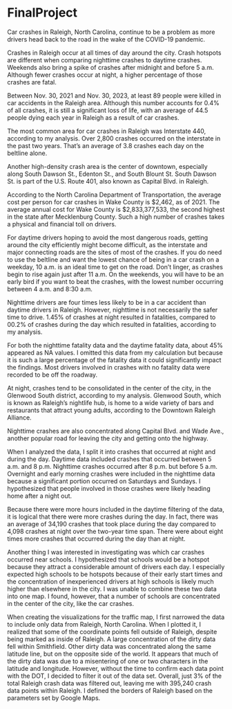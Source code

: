 # FinalProject

Car crashes in Raleigh, North Carolina, continue to be a problem as more drivers head back to the road in the wake of the COVID-19 pandemic. 

Crashes in Raleigh occur at all times of day around the city. Crash hotspots are different when comparing nighttime crashes to daytime crashes. Weekends also bring a spike of crashes after midnight and before 5 a.m. Although fewer crashes occur at night, a higher percentage of those crashes are fatal. 

Between Nov. 30, 2021 and Nov. 30, 2023, at least 89 people were killed in car accidents in the Raleigh area. Although this number accounts for 0.4% of all crashes, it is still a significant loss of life, with an average of 44.5 people dying each year in Raleigh as a result of car crashes. 

The most common area for car crashes in Raleigh was Interstate 440, according to my analysis. Over 2,800 crashes occurred on the interstate in the past two years. That’s an average of 3.8 crashes each day on the beltline alone. 

Another high-density crash area is the center of downtown, especially along South Dawson St., Edenton St., and South Blount St. South Dawson St. is part of the U.S. Route 401, also known as Capital Blvd. in Raleigh. 

According to the North Carolina Department of Transportation, the average cost per person for car crashes in Wake County is $2,462, as of 2021. The average annual cost for Wake County is $2,833,377,533, the second highest in the state after Mecklenburg County. Such a high number of crashes takes a physical and financial toll on drivers. 

For daytime drivers hoping to avoid the most dangerous roads, getting around the city efficiently might become difficult, as the interstate and major connecting roads are the sites of most of the crashes. If you do need to use the beltline and want the lowest chance of being in a car crash on a weekday, 10 a.m. is an ideal time to get on the road. Don’t linger, as crashes begin to rise again just after 11 a.m. On the weekends, you will have to be an early bird if you want to beat the crashes, with the lowest number occurring between 4 a.m. and 8:30 a.m. 

Nighttime drivers are four times less likely to be in a car accident than daytime drivers in Raleigh. However, nighttime is not necessarily the safer time to drive. 1.45% of crashes at night resulted in fatalities, compared to 00.2% of crashes during the day which resulted in fatalities, according to my analysis.

For both the nighttime fatality data and the daytime fatality data, about 45% appeared as NA values. I omitted this data from my calculation but because it is such a large percentage of the fatality data it could significantly impact the findings. Most drivers involved in crashes with no fatality data were recorded to be off the roadway. 

At night, crashes tend to be consolidated in the center of the city, in the Glenwood South district, according to my analysis. Glenwood South, which is known as Raleigh’s nightlife hub, is home to a wide variety of bars and restaurants that attract young adults, according to the Downtown Raleigh Alliance. 

Nighttime crashes are also concentrated along Capital Blvd. and Wade Ave., another popular road for leaving the city and getting onto the highway. 

When I analyzed the data, I split it into crashes that occurred at night and during the day. Daytime data included crashes that occurred between 5 a.m. and 8 p.m. Nighttime crashes occurred after 8 p.m. but before 5 a.m. Overnight and early morning crashes were included in the nighttime data because a significant portion occurred on Saturdays and Sundays. I hypothesized that people involved in those crashes were likely heading home after a night out. 

Because there were more hours included in the daytime filtering of the data, it is logical that there were more crashes during the day. In fact, there was an average of 34,190 crashes that took place during the day compared to 4,098 crashes at night over the two-year time span. There were about eight times more crashes that occurred during the day than at night.  

Another thing I was interested in investigating was which car crashes occurred near schools. I hypothesized that schools would be a hotspot because they attract a considerable amount of drivers each day. I especially expected high schools to be hotspots because of their early start times and the concentration of inexperienced drivers at high schools is likely much higher than elsewhere in the city. I was unable to combine these two data into one map. I found, however, that a number of schools are concentrated in the center of the city, like the car crashes.
 
When creating the visualizations for the traffic map, I first narrowed the data to include only data from Raleigh, North Carolina. When I plotted it, I realized that some of the coordinate points fell outside of Raleigh, despite being marked as inside of Raleigh. A large concentration of the dirty data fell within Smithfield. Other dirty data was concentrated along the same latitude line, but on the opposite side of the world. It appears that much of the dirty data was due to a misentering of one or two characters in the latitude and longitude. However, without the time to confirm each data point with the DOT, I decided to filter it out of the data set. Overall, just 3% of the total Raleigh crash data was filtered out, leaving me with 395,240 crash data points within Raleigh. I defined the borders of Raleigh based on the parameters set by Google Maps. 
